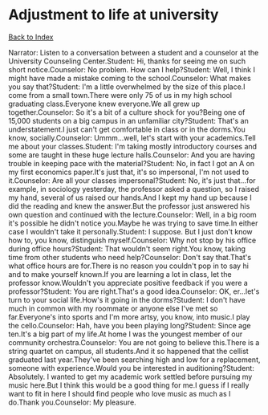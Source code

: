 # Adjustment to life at university
[Back to Index](https://github.com/windows10010/tpoExtractor/blob/master/README.md)

Narrator: Listen to a conversation between a student and a counselor at the University Counseling Center.Student: Hi, thanks for seeing me on such short notice.Counselor: No problem. How can I help?Student: Well, I think I might have made a mistake coming to the school.Counselor: What makes you say that?Student: I'm a little overwhelmed by the size of this place.I come from a small town.There were only 75 of us in my high school graduating class.Everyone knew everyone.We all grew up together.Counselor: So it's a bit of a culture shock for you?Being one of 15,000 students on a big campus in an unfamiliar city?Student: That's an understatement.I just can't get comfortable in class or in the dorms.You know, socially.Counselor: Ummm...well, let's start with your academics.Tell me about your classes.Student: I'm taking mostly introductory courses and some are taught in these huge lecture halls.Counselor: And you are having trouble in keeping pace with the material?Student: No, in fact I got an A on my first economics paper.It's just that, it's so impersonal, I'm not used to it.Counselor: Are all your classes impersonal?Student: No, it's just that...for example, in sociology yesterday, the professor asked a question, so I raised my hand, several of us raised our hands.And I kept my hand up because I did the reading and knew the answer.But the professor just answered his own question and continued with the lecture.Counselor: Well, in a big room it's possible he didn't notice you.Maybe he was trying to save time.In either case I wouldn't take it personally.Student: I suppose. But I just don't know how to, you know, distinguish myself.Counselor: Why not stop by his office during office hours?Student: That wouldn't seem right.You know, taking time from other students who need help?Counselor: Don't say that.That's what office hours are for.There is no reason you couldn't pop in to say hi and to make yourself known.If you are learning a lot in class, let the professor know.Wouldn't you appreciate positive feedback if you were a professor?Student: You are right.That's a good idea.Counselor: OK, er...let's turn to your social life.How's it going in the dorms?Student: I don't have much in common with my roommate or anyone else I've met so far.Everyone's into sports and I'm more artsy, you know, into music.I play the cello.Counselor: Hah, have you been playing long?Student: Since age ten.It's a big part of my life.At home I was the youngest member of our community orchestra.Counselor: You are not going to believe this.There is a string quartet on campus, all students.And it so happened that the cellist graduated last year.They've been searching high and low for a replacement, someone with experience.Would you be interested in auditioning?Student: Absolutely. I wanted to get my academic work settled before pursuing my music here.But I think this would be a good thing for me.I guess if I really want to fit in here I should find people who love music as much as I do.Thank you.Counselor: My pleasure.
 